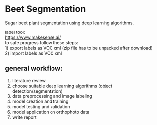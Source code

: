 # Beet Segmentation
Sugar beet plant segmentation using deep learning algorithms.

label tool:  
https://www.makesense.ai/  
to safe progress follow these steps:  
	1) export labels as VOC xml (zip file has to be unpacked after download)  
	2) import labels as VOC xml  

 ## general workflow:  
 1) literature review
 2) choose suitable deep learning algorithms (object detection/segmentation)  
 3) data preprocessing and image labeling
 4) model creation and training  
 6) model testing and validation  
 7) model application on orthophoto data
 8) write report
